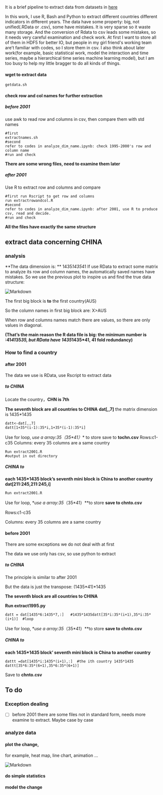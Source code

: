 It is a brief pipeline to extract data from datasets in [here](http://139.129.209.66:8000/d/daedafb854/)


In this work, I use R, Bash and Python to extract different countries different indicators in different years. The data have some property: big, not unified(.RData or .csv), some have mistakes. It is very sparse so it waste many storage. And the conversion of Rdata to csv leads some mistakes, so it needs very careful examination and check work. At first I want to store all of them in HDF5 for better IO, but people in my girl friend's working team are't familiar with codes, so I store them in csv. I also think about later work(for example, basic statistical work, model the interaction and time series, maybe a hierarchical time series machine learning model), but I am too busy to help my little bragger to do all kinds of things.


#### wget to extract data
```
getdata.sh
```

#### check row and col names for further extraction
##### before 2001
use awk to read row and columns in csv, then compare them with std names
```
#first
extractnames.sh
#second
refer to codes in analyze_dim_name.ipynb: check 1995-2000's row and column name
#run and check
```
**There are some wrong files, need to examine them later**

##### after 2001
Use R to extract row and columns and compare

```
#first run Rscript to get row and columns
run extractrowandcol.R
#second
refer to codes in analyze_dim_name.ipynb: after 2001, use R to produce csv, read and decide.
#run and check
```

**All the files have exactly the same structure**

## extract data concerning CHINA
### analysis
**The data dimension is: ** 1435*1435*41
If use RData to extract some matrix to analyze its row and column names,  the  automatically saved names have mistakes. So we use the previous plot to inspire us and find the true data structure:

![Markdown](http://i1.bvimg.com/640680/0ba5f17f200bc207.png)

The first big block is **to** the first country(AUS)

So the column names in first big block are:   X>AUS

When row and columns names match there are values, so there are only values in diagonal. 

**(That’s the main reason the R data file is big: the minimum number is :41*41*35*35, but RData have 1435*1435*41, 41 fold redundancy)**

### How to find a country
#### after 2001
The data we use is RData, use Rscript to extract data
##### to CHINA
Locate the country，**CHN is 7th**

**The seventh block are all countries to CHINA**
**dat[,,7]**  the matrix dimension is 1435*1435
```
datt<-dat[,,7]
datt[1+35*(i-1):35*i,1+35*(i-1):35*i]
```
Use for loop, **use a array:35*（35*41）** to store
save to **tochn.csv**
Rows:c1-c35
Columns: every 35 columns are a same country
```
Run extract2001.R
#output in out directory
```
##### CHINA to
**each 1435*1435 block’s seventh mini block is China to another country**
**dat[211:245,211:245,i]** 
```
Run extract2001.R
```
Use for loop, **use a array:35*（35*41）**to store
**save to chnto.csv**

Rows:c1-c35

Columns: every 35 columns are a same country

#### before 2001
There are some exceptions we do not deal with at first

The data we use only has csv, so use python to extract
##### to CHINA
The principle is similar to after 2001

But the data is just the transpose: (1435*41)*1435

**The seventh block are all countries to CHINA**

**Run extract1995.py**
```
datt = dat[1435*6:1435*7,:]   #1435*1435datt[35*i:35*(i+1),35*i:35*(i+1)]  #loop
```
Use for loop, **use a array:35*（35*41）**to store
**save to chnto.csv**

##### CHINA to

**each 1435*1435 block’ seventh mini block is China to another country**
```
dattt =dat[1435*i:1435*(i+1),:]  #the ith country 1435*1435
dattt[35*6:35*(6+1),35*6:35*(6+1)]  
```
Save to **chnto.csv**


## To do
### Exception dealing
- [ ] before 2001 there are some files not in standard form, needs more examine to extract. Maybe case by case
### analyze data
#### plot the change,
for example, heat map, line chart, animation …

![Markdown](http://i1.bvimg.com/640680/0ce616088c435eae.gif)

#### do simple statistics
#### model the change


